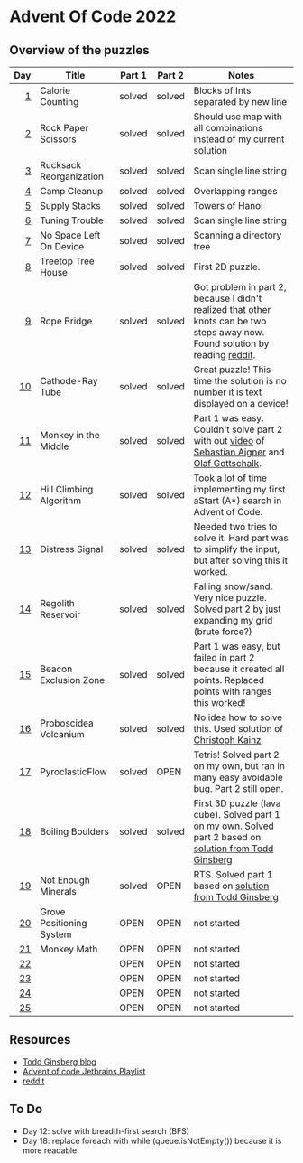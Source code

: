 # Advent Of Code 2022

## Overview of the puzzles

|  Day | Title                    | Part 1 | Part 2 | Notes                                                                                                                            |
|-----:|--------------------------|--------|--------|----------------------------------------------------------------------------------------------------------------------------------|
|  [1] | Calorie Counting         | solved | solved | Blocks of Ints separated by new line                                                                                             |
|  [2] | Rock Paper Scissors      | solved | solved | Should use map with all combinations instead of my current solution                                                              |
|  [3] | Rucksack Reorganization  | solved | solved | Scan single line string                                                                                                          |
|  [4] | Camp Cleanup             | solved | solved | Overlapping ranges                                                                                                               |
|  [5] | Supply Stacks            | solved | solved | Towers of Hanoi                                                                                                                  |
|  [6] | Tuning Trouble           | solved | solved | Scan single line string                                                                                                          |
|  [7] | No Space Left On Device  | solved | solved | Scanning a directory tree                                                                                                        |
|  [8] | Treetop Tree House       | solved | solved | First 2D puzzle.                                                                                                                 |
|  [9] | Rope Bridge              | solved | solved | Got problem in part 2, because I didn't realized that other knots can be two steps away now. Found solution by reading [reddit]. |
| [10] | Cathode-Ray Tube         | solved | solved | Great puzzle! This time the solution is no number it is text displayed on a device!                                              |
| [11] | Monkey in the Middle     | solved | solved | Part 1 was easy. Couldn't solve part 2 with out [video][Day11-Video] of [Sebastian Aigner][sebi] and [Olaf Gottschalk][olaf].    |
| [12] | Hill Climbing Algorithm  | solved | solved | Took a lot of time implementing my first aStart (A*) search in Advent of Code.                                                   |
| [13] | Distress Signal          | solved | solved | Needed two tries to solve it. Hard part was to simplify the input, but after solving this it worked.                             |
| [14] | Regolith Reservoir       | solved | solved | Falling snow/sand. Very nice puzzle. Solved part 2 by just expanding my grid (brute force?)                                      |
| [15] | Beacon Exclusion Zone    | solved | solved | Part 1 was easy, but failed in part 2 because it created all points. Replaced points with ranges this worked!                    |
| [16] | Proboscidea Volcanium    | solved | solved | No idea how to solve this. Used solution of [Christoph Kainz][Day16-CK]                                                          |
| [17] | PyroclasticFlow          | solved | OPEN   | Tetris! Solved part 2 on my own, but ran in many easy avoidable bug. Part 2 still open.                                          |
| [18] | Boiling Boulders         | solved | solved | First 3D puzzle (lava cube). Solved part 1 on my own. Solved part 2 based on [solution from Todd Ginsberg][Day18-TG]             |
| [19] | Not Enough Minerals      | solved | OPEN   | RTS. Solved part 1 based on [solution from Todd Ginsberg][Day19-TG]                                                              |
| [20] | Grove Positioning System | OPEN   | OPEN   | not started                                                                                                                      |
| [21] | Monkey Math              | OPEN   | OPEN   | not started                                                                                                                      |
| [22] |                          | OPEN   | OPEN   | not started                                                                                                                      |
| [23] |                          | OPEN   | OPEN   | not started                                                                                                                      |
| [24] |                          | OPEN   | OPEN   | not started                                                                                                                      |
| [25] |                          | OPEN   | OPEN   | not started                                                                                                                      |

## Resources

* [Todd Ginsberg blog][todd]
* [Advent of code Jetbrains Playlist][jetbrains]
* [reddit][reddit]


## To Do
* Day 12: solve with breadth-first search (BFS)
* Day 18: replace foreach with while (queue.isNotEmpty()) because it is more readable

[1]: src/main/kotlin/Day01CalorieCounting.kt
[2]: src/main/kotlin/Day02RockPaperScissors.kt
[3]: src/main/kotlin/Day03RucksackReorganization.kt
[4]: src/main/kotlin/Day04CampCleanup.kt
[5]: src/main/kotlin/Day05SupplyStacks.kt
[6]: src/main/kotlin/Day06TuningTrouble.kt
[7]: src/main/kotlin/Day07NoSpaceLeftOnDevice.kt
[8]: src/main/kotlin/Day08TreetopTreeHouse.kt
[9]: src/main/kotlin/Day09RopeBridge.kt
[10]: src/main/kotlin/Day10CathodeRayTube.kt
[11]: src/main/kotlin/Day11MonkeyInTheMiddle.kt
[12]: src/main/kotlin/Day12HillClimbingAlgorithm.kt
[13]: src/main/kotlin/Day13DistressSignal.kt
[14]: src/main/kotlin/Day14RegolithReservoir.kt
[15]: src/main/kotlin/Day15BeaconExclusionZone.kt
[16]: src/main/kotlin/Day16ProboscideaVolcanium.kt
[17]: src/main/kotlin/Day17PyroclasticFlow.kt
[18]: src/main/kotlin/Day18BoilingBoulders.kt
[19]: src/main/kotlin/Day19NotEnoughMinerals.kt
[20]: src/main/kotlin/Day20GrovePositioningSystem.kt
[21]: src/main/kotlin/Day21MonkeyMath.kt
[22]: src/main/kotlin/Day22.kt
[23]: src/main/kotlin/Day23.kt
[24]: src/main/kotlin/Day24.kt
[25]: src/main/kotlin/Day25.kt


[Day11-Video]: https://youtu.be/1eBSyPe_9j0?list=PLlFc5cFwUnmwxQlKf8uWp-la8BVSTH47J
[Day16-CK]: https://github.com/ckainz11/AdventOfCode2022/blob/main/src/main/kotlin/days/day16/Day16.kt
[Day18-TG]: https://todd.ginsberg.com/post/advent-of-code/2022/day18/
[Day19-TG]: https://todd.ginsberg.com/post/advent-of-code/2022/day19/

[reddit]: https://www.reddit.com/r/adventofcode/
[sebi]: https://github.com/SebastianAigner
[olaf]: https://github.com/Zordid
[todd]: https://todd.ginsberg.com/post/advent-of-code/2022/
[jetbrains]: https://www.youtube.com/playlist?list=PLlFc5cFwUnmwxQlKf8uWp-la8BVSTH47J
